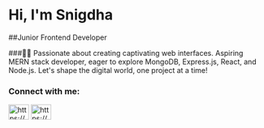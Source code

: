 # Hi, I'm Snigdha
##Junior Frontend Developer

###👨‍💻 Passionate about creating captivating web interfaces. Aspiring MERN stack developer, eager to explore MongoDB, Express.js, React, and Node.js. Let's shape the digital world, one project at a time!

<h3 align="left">Connect with me:</h3>
<p align="left">
<a href="https://fb.com/https://www.facebook.com/hamimyasmin.snigdha" target="blank"><img align="center" src="https://raw.githubusercontent.com/rahuldkjain/github-profile-readme-generator/master/src/images/icons/Social/facebook.svg" alt="https://www.facebook.com/hamimyasmin.snigdha" height="30" width="40" /></a>
<a href="https://instagram.com/https://www.instagram.com/snigdhobatas065/" target="blank"><img align="center" src="https://raw.githubusercontent.com/rahuldkjain/github-profile-readme-generator/master/src/images/icons/Social/instagram.svg" alt="https://www.instagram.com/snigdhobatas065/" height="30" width="40" /></a>
</p>
